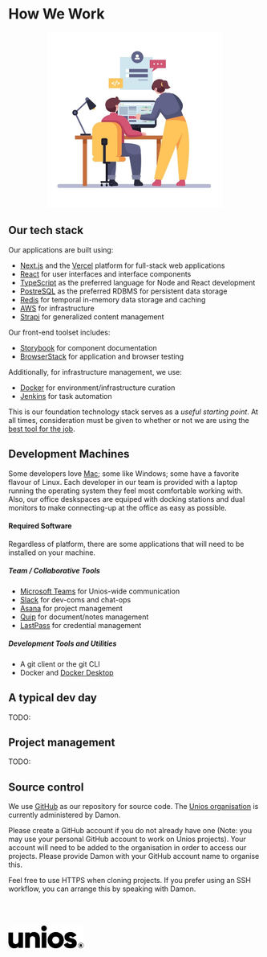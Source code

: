 # How We Work

<center>
<img src="./_assets/developers.jpg" alt="Unios Campfire" width="350px" />
</center>

## Our tech stack

Our applications are built using:

- [Next.js](https://nextjs.org/) and the [Vercel](https://vercel.com/) platform for full-stack web applications
- [React](https://reactjs.org/) for user interfaces and interface components
- [TypeScript](https://www.typescriptlang.org/) as the preferred language for Node and React development
- [PostreSQL](https://www.postgresql.org/) as the preferred RDBMS for persistent data storage
- [Redis](https://redis.io/) for temporal in-memory data storage and caching
- [AWS](http://aws.amazon.com/) for infrastructure
- [Strapi](https://strapi.io/) for generalized content management

Our front-end toolset includes:

- [Storybook](https://storybook.js.org/) for component documentation
- [BrowserStack](https://www.browserstack.com/) for application and browser testing

Additionally, for infrastructure management, we use:

- [Docker](https://www.docker.com/) for environment/infrastructure curation
- [Jenkins](https://www.jenkins.io/) for task automation

This is our foundation technology stack serves as a _useful starting point_. At all times, consideration must be given to whether or not we are using the [best tool for the job](./principles-and-philosophy.md###use-the-best-tool-for-the-job).

## Development Machines

Some developers love [Mac](https://github.com/unioslight/macdev); some like Windows; some have a favorite flavour of Linux. Each developer in our team is provided with a laptop running the operating system they feel most comfortable working with. Also, our office deskspaces are equiped with docking stations and dual monitors to make connecting-up at the office as easy as possible.

#### Required Software

Regardless of platform, there are some applications that will need to be installed on your machine.

##### Team / Collaborative Tools

- [Microsoft Teams](https://www.microsoft.com/en-au/microsoft-teams/download-app) for Unios-wide communication
- [Slack](https://slack.com/) for dev-coms and chat-ops
- [Asana](https://asana.com/) for project management
- [Quip](https://quip.com/) for document/notes management
- [LastPass](https://www.lastpass.com/) for credential management

##### Development Tools and Utilities

- A git client or the git CLI
- Docker and [Docker Desktop](https://www.docker.com/products/docker-desktop)

## A typical dev day

TODO:

## Project management

TODO:

## Source control

We use [GitHub](https://github.com/) as our repository for source code. The [Unios organisation](https://github.com/unioslight/) is currently administered by Damon.

Please create a GitHub account if you do not already have one (Note: you may use your personal GitHub account to work on Unios projects). Your account will need to be added to the organisation in order to access our projects. Please provide Damon with your GitHub account name to organise this.

Feel free to use HTTPS when cloning projects. If you prefer using an SSH workflow, you can arrange this by speaking with Damon.

<br />
<br />
<br />
<img src="./_assets/unios-wordmark-black.png" alt="Unios" width="150px" />
